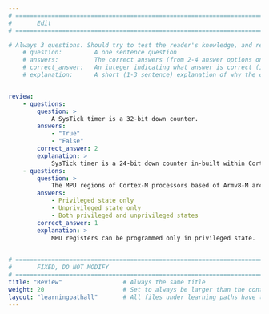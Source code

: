 ```yaml
---
# ================================================================================
#       Edit
# ================================================================================

# Always 3 questions. Should try to test the reader's knowledge, and reinforce the key points you want them to remember.
    # question:         A one sentence question
    # answers:          The correct answers (from 2-4 answer options only). Should be surrounded by quotes.
    # correct_answer:   An integer indicating what answer is correct (index starts from 0)
    # explanation:      A short (1-3 sentence) explanation of why the correct answer is correct. Can add additional context if desired


review:
    - questions:
        question: >
            A SysTick timer is a 32-bit down counter.
        answers:
            - "True"
            - "False"
        correct_answer: 2             
        explanation: >
            SysTick timer is a 24-bit down counter in-built within Cortex-M processors.
    - questions:
        question: >
            The MPU regions of Cortex-M processors based of Armv8-M architecture can be programmed in:
        answers:
            - Privileged state only
            - Unprivileged state only
            - Both privileged and unprivileged states
        correct_answer: 1                  
        explanation: >
            MPU registers can be programmed only in privileged state.
              

# ================================================================================
#       FIXED, DO NOT MODIFY
# ================================================================================
title: "Review"                 # Always the same title
weight: 20                      # Set to always be larger than the content in this path
layout: "learningpathall"       # All files under learning paths have this same wrapper
---
```

